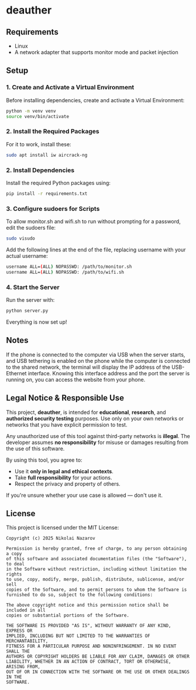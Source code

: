 # deauther

## Requirements
* Linux
* A network adapter that supports monitor mode and packet injection
  
## Setup

### 1. Create and Activate a Virtual Environment
Before installing dependencies, create and activate a Virtual Environment:

```bash
python -m venv venv
source venv/bin/activate
```

### 2. Install the Required Packages
For it to work, install these:

```bash
sudo apt install iw aircrack-ng
```

### 2. Install Dependencies
Install the required Python packages using:

```bash
pip install -r requirements.txt
```

### 3. Configure sudoers for Scripts
To allow monitor.sh and wifi.sh to run without prompting for a password, edit the sudoers file:

```bash
sudo visudo
```

Add the following lines at the end of the file, replacing username with your actual username:

```bash
username ALL=(ALL) NOPASSWD: /path/to/monitor.sh
username ALL=(ALL) NOPASSWD: /path/to/wifi.sh
```

### 4. Start the Server
Run the server with:

```bash
python server.py
```

Everything is now set up!

## Notes
If the phone is connected to the computer via USB when the server starts, and USB tethering is enabled on the phone while the computer is connected to the shared network, the terminal will display the IP address of the USB-Ethernet interface. Knowing this interface address and the port the server is running on, you can access the website from your phone.

## Legal Notice & Responsible Use
This project, **deauther**, is intended for **educational**, **research**, and **authorized security testing** purposes. Use only on your own networks or networks that you have explicit permission to test.

Any unauthorized use of this tool against third-party networks is **illegal**. The developer assumes **no responsibility** for misuse or damages resulting from the use of this software.

By using this tool, you agree to:
- Use it **only in legal and ethical contexts**.
- Take **full responsibility** for your actions.
- Respect the privacy and property of others.

If you're unsure whether your use case is allowed — don't use it.

## License
This project is licensed under the MIT License:
```plaintext
Copyright (c) 2025 Nikolai Nazarov

Permission is hereby granted, free of charge, to any person obtaining a copy
of this software and associated documentation files (the "Software"), to deal
in the Software without restriction, including without limitation the rights
to use, copy, modify, merge, publish, distribute, sublicense, and/or sell
copies of the Software, and to permit persons to whom the Software is
furnished to do so, subject to the following conditions:

The above copyright notice and this permission notice shall be included in all
copies or substantial portions of the Software.

THE SOFTWARE IS PROVIDED "AS IS", WITHOUT WARRANTY OF ANY KIND, EXPRESS OR
IMPLIED, INCLUDING BUT NOT LIMITED TO THE WARRANTIES OF MERCHANTABILITY,
FITNESS FOR A PARTICULAR PURPOSE AND NONINFRINGEMENT. IN NO EVENT SHALL THE
AUTHORS OR COPYRIGHT HOLDERS BE LIABLE FOR ANY CLAIM, DAMAGES OR OTHER
LIABILITY, WHETHER IN AN ACTION OF CONTRACT, TORT OR OTHERWISE, ARISING FROM,
OUT OF OR IN CONNECTION WITH THE SOFTWARE OR THE USE OR OTHER DEALINGS IN THE
SOFTWARE.
```
